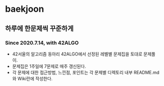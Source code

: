# baekjoon
## 하루에 한문제씩 꾸준하게 
### Since 2020.7.14, with 42ALGO
- 42서울의 알고리즘 동아리 42ALGO에서 선정된 레벨별 문제집을 토대로 문제풀이.
- 문제집은 1주일에 7문제로 매주 갱신된다.
- 각 문제에 대한 접근방법, 느낀점, 포인트는 각 문제별 디렉토리 내부 README.md와 Wiki란에 작성한다.
